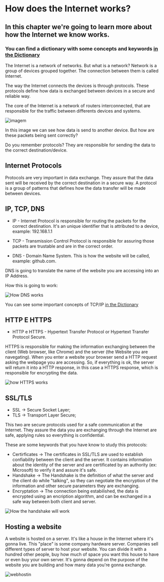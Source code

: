 # How does the Internet works?
## In this chapter we're going to learn more about how the Internet we know works.
### You can find a dictionary with some concepts and keywords [in the Dictionary](/dictionary.md)
The Internet is a network of networks. But what is a network?
Network is a group of devices grouped together. The connection between them is called Internet.

The way the Internet connects the devices is through protocols. These protocols define how data is exchanged between devices in a secure and reliable way.

The core of the Internet is a network of routers interconnected, that are responsible for the traffic between differents devices and systems.


![imagem](https://github.com/heloisafarias/back-end-studies/assets/86490011/f5c26ba7-2fa5-400b-ac9d-5e1673eb6215)


In this image we can see how data is send to another device. But how are these packets being sent correctly?

Do you remember protocols? They are responsible for sending the data to the correct destination/device. 

## Internet Protocols

Protocols are very important in data exchange. They assure that the data sent will be received by the correct destination in a secure way.
A protocol is a group of patterns that defines how the data transfer will be made between devices.

## IP, TCP, DNS
* IP - Internet Protocol is responsible for routing the packets for the correct destination. It's an unique identifier that is attributed to a device, example: 192.168.1.1

* TCP - Transmission Control Protocol is responsible for assuring those packets are trustable and are in the correct order.


* DNS - Domain Name System. This is how the website will be called, example: github.com.

DNS is going to translate the name of the website you are accessing into an IP Address.

How this is going to work:

![How DNS works](https://github.com/heloisafarias/back-end-studies/assets/86490011/e21b420d-749a-47fd-8658-9327d390c86b)

You can see some important concepts of TCP/IP [in the Dictionary](/dictionary.md)


## HTTP E HTTPS


* HTTP e HTTPS - Hypertext Transfer Protocol or Hypertext Transfer Protocol Secure.

HTTPS is responsible for making the information exchanging between the client (Web browser, like Chrome) and the server (the Website you are navegating).
When you enter a website your browser send a HTTP request asking the webpage you are accessing. So, if everything is ok, the server will return it into a HTTP response, in this case a HTTPS response, which is responsible for encrypting the data.

![how HTTPS works](https://github.com/heloisafarias/back-end-studies/assets/86490011/8e3a1116-0ad7-43a0-9e7a-efe0cbc0fb26)

## SSL/TLS

* SSL -> Secure Socket Layer;
* TLS -> Transport Layer Secure;

This two are secure protocols used for a safe communication at the Internet.
They assure the data you are exchanging through the Internet are safe, applying rules so everything is confidential.

These are some keywords that you have know to study this protocols:
* Certirficates -> The certificates in SSL/TLS are used to establish confiability between the client and the server. It contains information about the identity of the server and are certificated by an authority (ex: Microsoft) to verify it and assure it's safe.
* Handshake -> The Handshake is the definition of what the server and the client do while "talking", so they can negotiate the encryption of the information and other secure parameters they are exchanging.
* Encryptation ->  The connection being estabilished, the data is encrypted using an encription algorithm, and can be exchanged in a safe way between both client and server.

  
![How the handshake will work](https://github.com/heloisafarias/back-end-studies/assets/86490011/076f0c37-00e5-4b48-9aad-4f99a2954ff8)

## Hosting a website

A website is hosted on a server. It's like a house in the Internet where it's gonna live.
This "place" is some company hardware server. Companies sell different types of server to host your website.
You can divide it with a hundred other people, buy how much of space you want this house to have or even buy your own server.
It's gonna depend on the purpose of the website you are building and how many data you're gonna exchange.

![webhostin](https://github.com/heloisafarias/back-end-studies/assets/86490011/6b493a5a-3ab7-486d-ac58-2c3cf54489d9)



